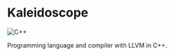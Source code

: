 # Kaleidoscope
![C++](https://img.shields.io/badge/c++-%2300599C.svg?style=for-the-badge&logo=c%2B%2B&logoColor=white)

Programming language and compiler with LLVM in C++.
